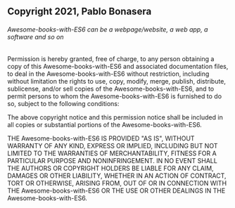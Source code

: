 ## Copyright 2021, Pablo Bonasera

###### Awesome-books-with-ES6 can be a webpage/website, a web app, a software and so on

Permission is hereby granted, free of charge, to any person obtaining a copy of this Awesome-books-with-ES6 and associated documentation files, to deal in the Awesome-books-with-ES6 without restriction, including without limitation the rights to use, copy, modify, merge, publish, distribute, sublicense, and/or sell copies of the Awesome-books-with-ES6, and to permit persons to whom the Awesome-books-with-ES6 is furnished to do so, subject to the following conditions:

The above copyright notice and this permission notice shall be included in all copies or substantial portions of the Awesome-books-with-ES6.

THE Awesome-books-with-ES6 IS PROVIDED "AS IS", WITHOUT WARRANTY OF ANY KIND, EXPRESS OR IMPLIED, INCLUDING BUT NOT LIMITED TO THE WARRANTIES OF MERCHANTABILITY, FITNESS FOR A PARTICULAR PURPOSE AND NONINFRINGEMENT. IN NO EVENT SHALL THE AUTHORS OR COPYRIGHT HOLDERS BE LIABLE FOR ANY CLAIM, DAMAGES OR OTHER LIABILITY, WHETHER IN AN ACTION OF CONTRACT, TORT OR OTHERWISE, ARISING FROM, OUT OF OR IN CONNECTION WITH THE Awesome-books-with-ES6 OR THE USE OR OTHER DEALINGS IN THE Awesome-books-with-ES6.

